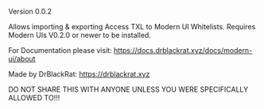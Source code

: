 Version 0.0.2

Allows importing & exporting Access TXL to Modern UI Whitelists.
Requires Modern UIs V0.2.0 or newer to be installed.

For Documentation please visit:
https://docs.drblackrat.xyz/docs/modern-ui/about

Made by DrBlackRat:
https://drblackrat.xyz

DO NOT SHARE THIS WITH ANYONE UNLESS YOU WERE SPECIFICALLY ALLOWED TO!!!